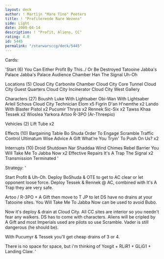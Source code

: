 ```yaml
---
layout: deck
author: ! Martijn "Mare Tino" Peeters
title: ! "Profiterende Rare Wezens"
side: Light
date: 2000-04-14
description: ! "Profit, Aliens, CC"
rating: 4.0
id: 5445
permalink: "/starwarsccg/deck/5445"
---
```

Cards: 

'Start (6)
You Can Either Profit By This../ Or Be Destroyed
Tatooine Jabba's Palace
Jabba's Palace Audience Chamber
Han
The Signal
Uh-Oh

Locations (5)
Cloud City Carbonite Chamber
Cloud City Core Tunnel
Cloud City Guest Quarters
Cloud City Incinerator
Cloud City West Gallery

Characters (27)
Boushh
Luke With Lightsaber
Obi-Wan With Lightsaber
Arleil Schous
Cloud City Technician
Elom x5
Figrin D'an
H'nemthe x2
Lando With Blaster Pistol x2
Pucumir Thryss x2
Rennek
Sic-Six x2
Tawss Khaa
Tessek x2
Wioslea
Yarkora
Artoo
R-3PO (Ar-Threepio)

Vehicles (2)
Lift Tube x2

Effects (10)
Bargaining Table
Bo Shuda
Order To Engage
Scramble
Traffic Control
Ultimatum
Wise Advice
A Gift
What're You Tryin' To Push On Us? x2

Interrupts (10)
Droid Shutdown
Nar Shaddaa Wind Chimes
Rebel Barrier
You Will Take Me To Jabba Now x2
Effective Repairs
It's A Trap
The Signal x2
Transmission Terminated
'

Strategy: '

Start Profit & Uh-Oh. Deploy BoShuda & OTE to get to AC clear or let opponent loose force. Deploy Tessek & Rennek @ AC, combined with It's A Trap they are very safe.

Artoo / R-3PO + A Gift then move to T JP to let DS have no drains at your Tatooine sites. You Will Take Me To Jabba Now can be used to avoid Bubo.

Now it's deploy & drain at Cloud City. All CC sites are interior so you needn't fear any walkers. DS has to come with characters. Aliens will be cripled by A Gift and most Imperials used are pilots so use Scramble. Vader is still dangerous (he should be).

With Pucumyr & Tessek you'll get cheap drains of 3 or 4.

There is no space for space, but i'm thinking of Yoxgit + RLiR1 + GLiG1 + Landing Claw. '
